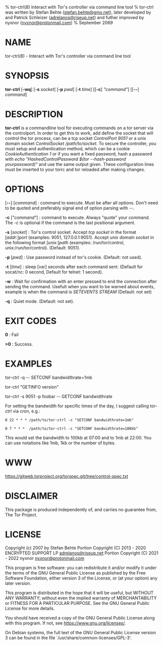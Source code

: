 % tor-ctrl(8) Interact with Tor's controller via command line tool
% tor-ctrl was written by Stefan Behte (stefan.behte@gmx.net), later developed by and Patrick Schleizer (adrelanos@riseup.net) and futher improved by nyxnor (nyxnor@protonmail.com)
% September 2069

# NAME

tor-ctrl(8) - Interact with Tor's controller via command line tool

# SYNOPSIS

**tor-ctrl** [**-wq**] [**-s** *socket*] [**-p** *pwd*] [**-t** *time*] [[**-c**] *"command"*] [[**--**] *command*]

# DESCRIPTION

**tor-ctrl** is a commandline tool for executing commands on a tor server via the controlport.  In order to get this to work, add define the socket that will control the tor process, can be a tcp socket *ControlPort 9051* or a unix domain socket *ControlSocket /path/to/socket*. To secure the controller, you must setup and authentication method, which can be a cookie
*CookieAuthentication 1* or if you want a fixed password, hash a password with *echo "HashedControlPassword $(tor --hash-password yourpassword)"* and use the same output given. These configuration lines must be inserted to your torrc and tor reloaded after making changes.

# OPTIONS

[**--**] [*command*]
: command to execute. Must be after all options. Don't need to be quoted and preferably signal end of option parsing with *--*.

**-c** [*"command"*]
: command to execute. Always "quote" your command. The *-c* is optional if the command is the last positional argument.

**-s** [*socket*]
: Tor's control socket. Accept *tcp socket* in the format [*addr:*]*port* (examples: 9051, 127.0.0.1:9051). Accept *unix domain socket* in the following format [*unix:*]*path* (examples: /run/tor/control, unix:/run/tor/control). (Default: 9051).

**-p** [*pwd*]
: Use password instead of tor's cookie. (Default: not used).

**-t** [*time*]
: sleep [var] seconds after each command sent. (Default for socat/nc: 0 second, Default for telnet: 1 second).

**-w**
: Wait for confirmation with an enter pressed to end the connection after sending the command. Usefult when you want to be warned about events, example is when the command is *SETEVENTS STREAM* (Default: not set)

**-q**
: Quiet mode. (Default: not set).

# EXIT CODES

**0**
: Fail

**>0**
: Success.

# EXAMPLES

tor-ctrl -q -- SETCONF bandwidthrate=1mb

tor-ctrl "GETINFO version"

tor-ctrl -s 9051 -p foobar -- GETCONF bandwidthrate

For setting the bandwidth for specific times of the day, I suggest calling tor-ctrl via cron, e.g.:

`0 22 * * * /path/to/tor-ctrl -c "SETCONF bandwidthrate=1mb"`

`0 7 * * *  /path/to/tor-ctrl -c "SETCONF bandwidthrate=100kb"`

This would set the bandwidth to 100kb at 07:00 and to 1mb at 22:00.  You can use notations like 1mb, 1kb or the number of bytes.

# WWW

https://gitweb.torproject.org/torspec.git/tree/control-spec.txt

# DISCLAIMER

This package is produced independently of, and carries no guarantee from, The
Tor Project.

# LICENSE

Copyright (c) 2007 by Stefan Behte
Portion Copyright (C) 2013 - 2020 ENCRYPTED SUPPORT LP <adrelanos@riseup.net>
Portion Copyright (C) 2021 - 2022 nyxnor <nyxnor@protonmail.com>

This program is free software: you can redistribute it and/or modify
it under the terms of the GNU General Public License as published by
the Free Software Foundation, either version 3 of the License, or
(at your option) any later version.

This program is distributed in the hope that it will be useful,
but WITHOUT ANY WARRANTY; without even the implied warranty of
MERCHANTABILITY or FITNESS FOR A PARTICULAR PURPOSE.  See the
GNU General Public License for more details.

You should have received a copy of the GNU General Public License
along with this program.  If not, see <https://www.gnu.org/licenses/>.

On Debian systems, the full text of the GNU General Public
License version 3 can be found in the file
`/usr/share/common-licenses/GPL-3'.
